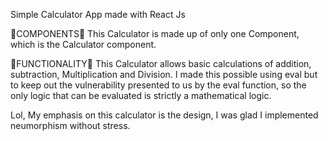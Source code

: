 Simple Calculator App made with React Js

🦴COMPONENTS🦴
This Calculator is made up of only one Component, which is the Calculator component.

🦴FUNCTIONALITY🦴
This Calculator allows basic calculations of addition, subtraction, Multiplication and Division. I made this possible using eval but to keep out the vulnerability presented to us by the eval function, so the only logic that can be evaluated is strictly a mathematical logic.

Lol, My emphasis on this calculator is the design, I was glad I implemented neumorphism without stress.
